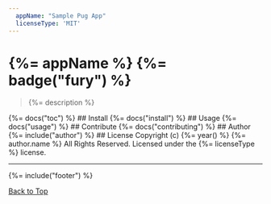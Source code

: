 ```yaml
---
  appName: "Sample Pug App"
  licenseType: 'MIT'
---
```


#  {%= appName %} {%= badge("fury") %}

> {%= description %}

<a name="toc">
{%= docs("toc") %}

<a name="install">
## Install
{%= docs("install") %}

<a name="usage">
## Usage
{%= docs("usage") %}

<a name= "contributing">
## Contribute
{%= docs("contributing") %}

<a name="auther">
## Author
{%= include("author") %}

<a name="license">
## License
Copyright (c) {%= year() %} {%= author.name %} All Rights Reserved.
Licensed under the {%= licenseType %} license.

---

{%= include("footer") %}

[Back to Top](#toc)